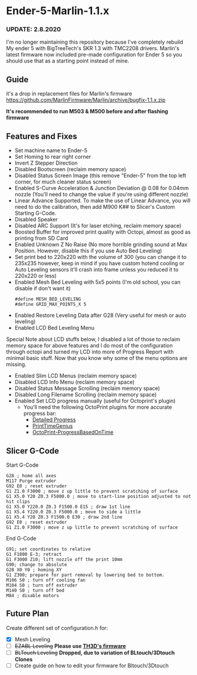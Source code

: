 # Ender-5-Marlin-1.1.x

### UPDATE: 2.8.2020
I'm no longer maintaining this repository because I've completely rebuild My ender 5 with BigTreeTech's SKR 1.3 with TMC2208 drivers. Marlin's latest firmware now included pre-made configuration for Ender 5 so you should use that as a starting point instead of mine. 


## Guide

it's a drop in replacement files for Marlin's firmware https://github.com/MarlinFirmware/Marlin/archive/bugfix-1.1.x.zip

**It's recommended to run M503 & M500 before and after flashing firmware**

## Features and Fixes

* Set machine name to Ender-5
* Set Homing to rear right corner
* Invert Z Stepper Direction
* Disabled Bootscreen (reclaim memory space)
* Disabled Status Screen Image (this remove "Ender-5" from the top left corner, for much cleaner status screen)
* Enabled S-Curve Acceleration & Junction Deviation @ 0.08 for 0.04mm nozzle (You'll need to change the value if you're using different nozzle)
* Linear Advance Supported. To make the use of Linear Advance, you will need to do the calibration, then add M900 K## to Slicer's Custom Starting G-Code.
* Disabled Speaker
* Disabled ARC Support (It's for laser etching, reclaim memory space)
* Boosted Buffer for improved print quality with Octopi, almost as good as printing from SD Card
* Enabled Unknown Z No Raise (No more horrible grinding sound at Max Position. However, disable this if you use Auto Bed Leveling)
* Set print bed to 220x220 with the volume of 300 (you can change it to 235x235 however, keep in mind if you have custom hotend cooling or Auto Leveling sensors it'll crash into frame unless you reduced it to 220x220 or less)
* Enabled Mesh Bed Leveling with 5x5 points (I'm old school, you can disable if don't want it)
  ```
  #define MESH_BED_LEVELING
  #define GRID_MAX_POINTS_X 5
  ```
* Enabled Restore Leveling Data after G28 (Very useful for mesh or auto leveling)
* Enabled LCD Bed Leveling Menu

Special Note about LCD stuffs below, I disabled a lot of those to reclaim memory space for above features and I do most of the configuration through octopi and turned my LCD into more of Progress Report with minimal basic stuff. Now that you know why some of the menu options are missing.

* Enabled Slim LCD Menus (reclaim memory space)
* Disabled LCD Info Menu (reclaim memory space)
* Disabled Status Message Scrolling (reclaim memory space)
* Disabled Long Filename Scrolling (reclaim memory space)
* Enabled Set LCD progress manually (useful for Octoprint's plugin)
  * You'll need the following OctoPrint plugins for more accurate progress bar:
    * [Detailed Progress](https://plugins.octoprint.org/plugins/detailedprogress/)
    * [PrintTimeGenius](https://plugins.octoprint.org/plugins/PrintTimeGenius/)
    * [OctoPrint-ProgressBasedOnTime](https://plugins.octoprint.org/plugins/ProgressBasedOnTime/)
    
## Slicer G-Code

Start G-Code
```
G28 ; home all axes
M117 Purge extruder
G92 E0 ; reset extruder
G1 Z1.0 F3000 ; move z up little to prevent scratching of surface
G1 X5.0 Y20 Z0.3 F5000.0 ; move to start-line position adjusted to not hit clips
G1 X5.0 Y220.0 Z0.3 F1500.0 E15 ; draw 1st line
G1 X5.4 Y220.0 Z0.3 F5000.0 ; move to side a little
G1 X5.4 Y20 Z0.3 F1500.0 E30 ; draw 2nd line
G92 E0 ; reset extruder
G1 Z1.0 F3000 ; move z up little to prevent scratching of surface
```
End G-Code
```
G91; set coordinates to relative
G1 F1800 E-3; retract
G1 F3000 Z10; lift nozzle off the print 10mm
G90; change to absolute
G28 X0 Y0 ; homing XY
G1 Z300; prepare for part removal by lowering bed to bottom.
M106 S0 ; turn off cooling fan
M104 S0 ; turn off extruder
M140 S0 ; turn off bed
M84 ; disable motors
```


## Future Plan

Create different set of configuration.h for: 
- [x] Mesh Leveling
- [ ] ~~EZABL Leveling~~ **Please use [TH3D's firmware](https://www.th3dstudio.com/knowledgebase/th3d-unified-firmware-package/)**
- [ ] ~~BLTouch Leveling~~ **Dropped, due to variation of BLtouch/3Dtouch Clones**
- [ ] Create guide on how to edit your firmware for Bltouch/3Dtouch 
